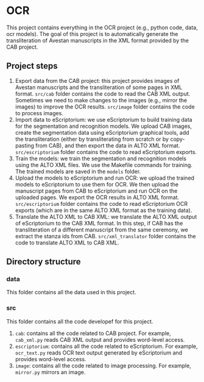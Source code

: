 # OCR
This project contains everything in the OCR project (e.g., python code, data, ocr models). The goal of this project is to automatically generate the transliteration of Avestan manuscripts in the XML format provided by the CAB project.

## Project steps
1. Export data from the CAB project: this project provides images of Avestan manuscripts and the transliteration of some pages in XML format. `src/cab` folder contains the code to read the CAB XML output. Sometimes we need to make changes to the images (e.g., mirror the images) to improve the OCR results. `src/image` folder contains the code to process images.
2. Import data to eScriptorium: we use eScriptorium to build training data for the segmentation and recognition models. We upload CAB images, create the segmentation data using eScriptorium graphical tools, add the transliteration (either by transliterating from scratch or by copy-pasting from CAB), and then export the data in ALTO XML format. `src/escriptorium` folder contains the code to read eScriptorium exports.
3. Train the models: we train the segmentation and recognition models using the ALTO XML files. We use the Makefile commands for training. The trained models are saved in the `models` folder.
4. Upload the models to eScriptorium and run OCR: we upload the trained models to eScriptorium to use them for OCR. We then upload the manuscript pages from CAB to eScriptorium and run OCR on the uploaded pages. We export the OCR results in ALTO XML format. `src/escriptorium` folder contains the code to read eScriptorium OCR exports (which are in the same ALTO XML format as the training data).
5. Translate the ALTO XML to CAB XML: we translate the ALTO XML output of eScriptorium to the CAB XML format. In this step, if CAB has the transliteration of a different manuscript from the same ceremony, we extract the stanza ids from CAB. `src/xml_translator` folder contains the code to translate ALTO XML to CAB XML.

## Directory structure

### data
This folder contains all the data used in this project.

### src
This folder contains all the code developef for this project.
1. `cab`: contains all the code related to CAB project. For example, `cab_xml.py` reads CAB XML output and provides word-level access.
2. `escriptorium`: contains all the code related to eScriptorium. For example, `ocr_text.py` reads OCR text output generated by eScriptorium and provides word-level access.
3. `image`: contains all the code related to image processing. For example, `mirror.py` mirrors an image.
